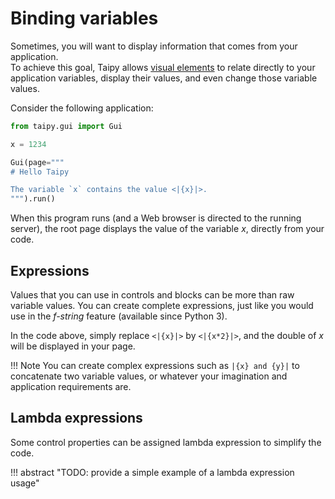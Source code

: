 # Binding variables

Sometimes, you will want to display information that comes from your application.<br/>
To achieve this goal, Taipy allows [visual elements](user_viselements.md)
to relate directly to your application variables, display their values, and even
change those variable values.

Consider the following application:

```py linenums="1"
from taipy.gui import Gui

x = 1234

Gui(page="""
# Hello Taipy

The variable `x` contains the value <|{x}|>.
""").run()
```

When this program runs (and a Web browser is directed to the running server), the
root page displays the value of the variable _x_, directly from your code.

## Expressions

Values that you can use in controls and blocks can be more than raw variable values.
You can create complete expressions, just like you would use
in the _f-string_ feature (available since Python 3).

In the code above, simply replace `<|{x}|>` by `<|{x*2}|>`, and the double of _x_
will be displayed in your page.

!!! Note
        You can create complex expressions such as `|{x} and {y}|` to concatenate
        two variable values, or whatever your imagination and application requirements are.

## Lambda expressions

Some control properties can be assigned lambda expression to simplify the
code.

!!! abstract "TODO: provide a simple example of a lambda expression usage"
